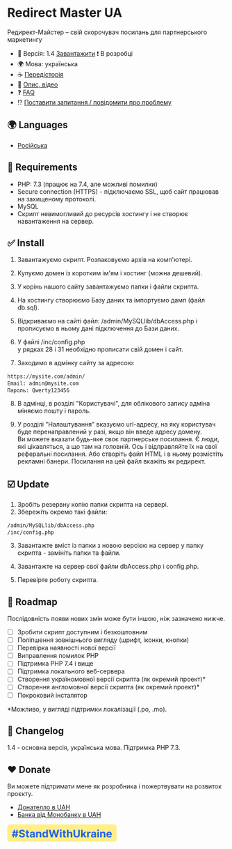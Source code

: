 # Redirect Master UA

Редирект-Майстер – свій скорочувач посилань для партнерського маркетингу

- :floppy_disk: Версія: 1.4 [Завантажити](https://github.com/pekarskyi/RedirectMaster-UA/releases) :exclamation: В розробці
- :earth_africa: Мова: українська
- :coffee: [Передісторія](https://github.com/pekarskyi/RedirectMaster-UA/wiki/%D0%9F%D0%B5%D1%80%D0%B5%D0%B4%D1%96%D1%81%D1%82%D0%BE%D1%80%D1%96%D1%8F)
- :scroll: [Опис, відео](https://inwebpress.com/uk/redirect-master/)
- :question: [FAQ](https://github.com/pekarskyi/RedirectMaster-UA/wiki/FAQ)
- :interrobang: [Поставити запитання / повідомити про проблему](https://github.com/pekarskyi/RedirectMaster-UA/issues)

## :earth_africa: Languages

- [Російська](https://github.com/pekarskyi/RedirectMaster)

## :loudspeaker: Requirements

- PHP: 7.3 (працює на 7.4, але можливі помилки)
- Secure connection (HTTPS) - підключаємо SSL, щоб сайт працював на захищеному протоколі.
- MySQL
- Скрипт невимогливий до ресурсів хостингу і не створює навантаження на сервер.

## :white_check_mark: Install

1. Завантажуємо скрипт. Розпаковуємо архів на комп'ютері.

2. Купуємо домен із коротким ім'ям і хостинг (можна дешевий).

3. У корінь нашого сайту завантажуємо папки і файли скрипта.

4. На хостингу створюємо Базу даних та імпортуємо дамп (файл db.sql).

5. Відкриваємо на сайті файл: /admin/MySQLlib/dbAccess.php і прописуємо в ньому дані підключення до Бази даних.

6. У файлі /inc/config.php<br>
у рядках 28 і 31 необхідно прописати свій домен і сайт.

7. Заходимо в адмінку сайту за адресою:
```
https://mysite.com/admin/
Email: admin@mysite.com
Пароль: Qwerty123456
```

8. В адмінці, в розділі "Користувачі", для облікового запису адміна міняємо пошту і пароль.

9. У розділі "Налаштування" вказуємо url-адресу, на яку користувач буде перенаправлений у разі, якщо він введе адресу домену.<br>
Ви можете вказати будь-яке своє партнерське посилання. Є люди, які цікавляться, а що там на головній. Ось і відправляйте їх на свої реферальні посилання. Або створіть файл HTML і в ньому розмістіть рекламні банери. Посилання на цей файл вкажіть як редирект.

## :ballot_box_with_check: Update

1. Зробіть резервну копію папки скрипта на сервері.
2. Збережіть окремо такі файли: 

```
/admin/MySQLlib/dbAccess.php
/inc/config.php
```
3. Завантажте вміст із папки з новою версією на сервер у папку скрипта - замініть папки та файли.

4. Завантажте на сервер свої файли dbAccess.php і config.php.

5. Перевірте роботу скрипта.

## :rocket: Roadmap

Послідовність появи нових змін може бути іншою, ніж зазначено нижче.

- [ ] Зробити скрипт доступним і безкоштовним
- [ ] Поліпшення зовнішнього вигляду (шрифт, іконки, кнопки)
- [ ] Перевірка наявності нової версії
- [ ] Виправлення помилок PHP
- [ ] Підтримка PHP 7.4 і вище
- [ ] Підтримка локального веб-сервера
- [ ] Створення україномовної версії скрипта (як окремий проект)*
- [ ] Створення англомовної версії скрипта (як окремий проект)*
- [ ] Покроковий інсталятор

*Можливо, у вигляді підтримки локалізації (.po, .mo).

## :date: Changelog

1.4 - основна версія, українська мова. Підтримка PHP 7.3.

## :hearts: Donate

Ви можете підтримати мене як розробника і пожертвувати на розвиток проєкту.

- [Донателло в UAH](https://donatello.to/inwebpress)
- [Банка від Монобанку в UAH](https://send.monobank.ua/jar/A6cy9eBtcB)

[![Stand With Ukraine](https://raw.githubusercontent.com/vshymanskyy/StandWithUkraine/main/badges/StandWithUkraine.svg)](https://sitex.me/standwithukraine)